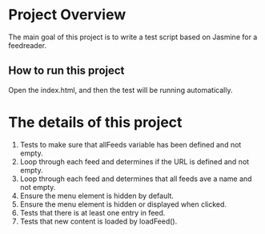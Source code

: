 # Project Overview

The main goal of this project is to write a test script based on Jasmine for a feedreader.


## How to run this project

Open the index.html, and then the test will be running automatically.


# The details of this project

1. Tests to make sure that allFeeds variable has been defined and not empty.
2. Loop through each feed and determines if the URL is defined and not empty.
3. Loop through each feed and determines that all feeds ave a name and not empty.
4. Ensure the menu element is hidden by default.
5. Ensure the menu element is hidden or displayed when clicked.
6. Tests that there is at least one entry in feed.
7. Tests that new content is loaded by loadFeed().
